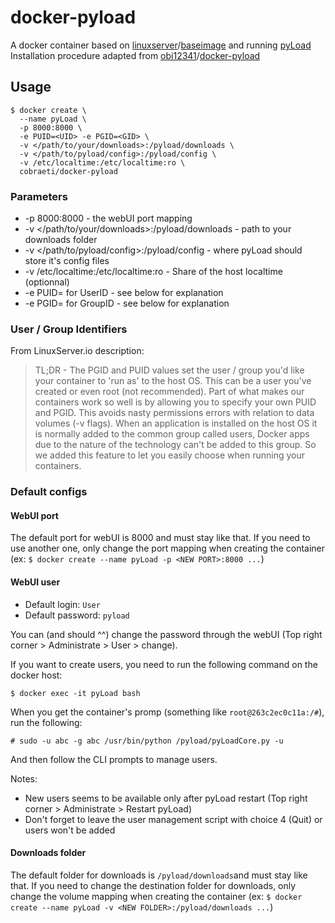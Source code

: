 # docker-pyload
A docker container based on [linuxserver](https://github.com/linuxserver "LinuxServer.io repositories")/[baseimage](https://github.com/linuxserver/docker-baseimage "docker-baseimage repository") and running [pyLoad](https://github.com/pyload/pyload "pyLoad repository")  
Installation procedure adapted from [obi12341](https://github.com/obi12341 "obi12341 repositories")/[docker-pyload](https://github.com/obi12341/docker-pyload "docker-pyload repository")

## Usage
```shell
$ docker create \
  --name pyLoad \
  -p 8000:8000 \
  -e PUID=<UID> -e PGID=<GID> \
  -v </path/to/your/downloads>:/pyload/downloads \
  -v </path/to/pyload/config>:/pyload/config \
  -v /etc/localtime:/etc/localtime:ro \
  cobraeti/docker-pyload
```

### Parameters
 * -p 8000:8000 - the webUI port mapping
 * -v </path/to/your/downloads>:/pyload/downloads - path to your downloads folder
 * -v </path/to/pyload/config>:/pyload/config - where pyLoad should store it's config files
 * -v /etc/localtime:/etc/localtime:ro - Share of the host localtime (optionnal)
 * -e PUID=<UID> for UserID - see below for explanation
 * -e PGID=<GID> for GroupID - see below for explanation

### User / Group Identifiers
From LinuxServer.io description:
> TL;DR - The PGID and PUID values set the user / group you'd like your container to 'run as' to the host OS. This can be a user you've created or even root (not recommended).
> Part of what makes our containers work so well is by allowing you to specify your own PUID and PGID. This avoids nasty permissions errors with relation to data volumes (-v flags). When an application is installed on the host OS it is normally added to the common group called users, Docker apps due to the nature of the technology can't be added to this group. So we added this feature to let you easily choose when running your containers.

### Default configs
#### WebUI port
The default port for webUI is 8000 and must stay like that. If you need to use another one, only change the port mapping when creating the container (ex: `$ docker create --name pyLoad -p <NEW PORT>:8000 ...`)

#### WebUI user
 * Default login: `User`
 * Default password: `pyload`

You can (and should ^^) change the password through the webUI (Top right corner > Administrate > User > change).

If you want to create users, you need to run the following command on the docker host:
```shellsession
$ docker exec -it pyLoad bash
```
When you get the container's promp (something like `root@263c2ec0c11a:/#`), run the following:
```shellsession
# sudo -u abc -g abc /usr/bin/python /pyload/pyLoadCore.py -u
```
And then follow the CLI prompts to manage users.

Notes:
 * New users seems to be available only after pyLoad restart (Top right corner > Administrate > Restart pyLoad)
 * Don't forget to leave the user management script with choice 4 (Quit) or users won't be added

#### Downloads folder
The default folder for downloads is `/pyload/downloads`and must stay like that. If you need to change the destination folder for downloads, only change the volume mapping when creating the container (ex: `$ docker create --name pyLoad -v <NEW FOLDER>:/pyload/downloads ...`)
